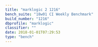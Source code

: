 ```yaml
---
title: "marklogic 2 1216"
bench_suite: "18w01 CI Weekly Benchmark"
build_number: "1216"
dbprofile: "marklogic"
classifier: ""
date: 2018-01-01T07:29:53
type: "bench"
---
```

